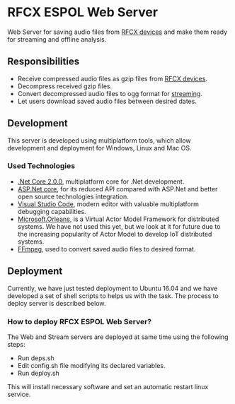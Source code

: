 # RFCX ESPOL Web Server
Web Server for saving audio files from [RFCX devices](rfcx-devices.md) and make them ready for streaming and offline analysis.

## Responsibilities
- Receive compressed audio files as gzip files from [RFCX devices](rfcx-devices.md).
- Decompress received gzip files.
- Convert decompressed audio files to ogg format for [streaming](rfcx-espol-stream-server.md).
- Let users download saved audio files between desired dates.

## Development
This server is developed using multiplatform tools, which allow development and deployment for Windows, Linux and Mac OS. 

### Used Technologies
- [.Net Core 2.0.0](https://dotnet.github.io/), multiplatform core for .Net development.
- [ASP.Net core](https://docs.microsoft.com/en-us/aspnet/core/), for its reduced API compared with ASP.Net and better open source technologies integration.
- [Visual Studio Code](https://code.visualstudio.com/), modern editor with valuable multiplatform debugging capabilities.
- [Microsoft.Orleans](https://dotnet.github.io/orleans/), is a Virtual Actor Model Framework for distributed systems. We have not used this yet, but we look at it for future due to the increasing popularity of Actor Model to develop IoT distributed systems.
- [FFmpeg](https://www.ffmpeg.org/), used to convert saved audio files to desired format.

## Deployment
Currently, we have just tested deployment to Ubuntu 16.04 and we have developed a set of shell scripts to helps us with the task. The process to deploy server is described below.

### How to deploy RFCX ESPOL Web Server?
The Web and Stream servers are deployed at same time using the following steps:

- Run deps.sh
- Edit config.sh file modifying its declared variables.
- Run deploy.sh

This will install necessary software and set an automatic restart linux service.